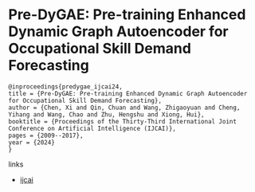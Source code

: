 # Pre-DyGAE: Pre-training Enhanced Dynamic Graph Autoencoder for Occupational Skill Demand Forecasting

```
@inproceedings{predygae_ijcai24,
title = {Pre-DyGAE: Pre-training Enhanced Dynamic Graph Autoencoder for Occupational Skill Demand Forecasting},
author = {Chen, Xi and Qin, Chuan and Wang, Zhigaoyuan and Cheng, Yihang and Wang, Chao and Zhu, Hengshu and Xiong, Hui},
booktitle = {Proceedings of the Thirty-Third International Joint Conference on Artificial Intelligence (IJCAI)},
pages = {2009--2017},
year = {2024}
}
```

links
- [ijcai](https://www.ijcai.org/proceedings/2024/222)
